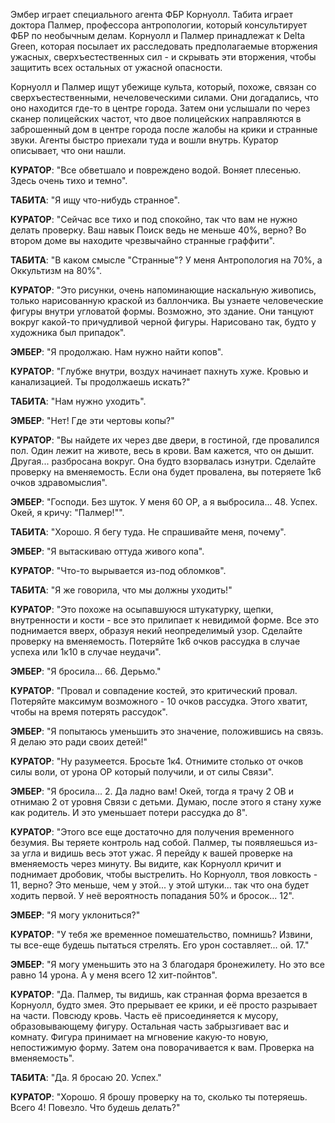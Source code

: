 
Эмбер играет специального агента ФБР Корнуолл. Табита играет доктора Палмер, профессора антропологии, который консультирует ФБР по необычным делам. Корнуолл и Палмер принадлежат к Delta Green, которая посылает их расследовать предполагаемые вторжения ужасных, сверхъестественных сил - и скрывать эти вторжения, чтобы защитить всех остальных от ужасной опасности.

Корнуолл и Палмер ищут убежище культа, который, похоже, связан со сверхъестественными, нечеловеческими силами. Они догадались, что оно находится где-то в центре города. Затем они услышали по через сканер полицейских частот, что двое полицейских направляются в заброшенный дом в центре города после жалобы на крики и странные звуки. Агенты быстро приехали туда и вошли внутрь. Куратор описывает, что они нашли.

**КУРАТОР**: "Все обветшало и повреждено водой. Воняет плесенью. Здесь очень тихо и темно".

**ТАБИТА**: "Я ищу что-нибудь странное".

**КУРАТОР**: "Сейчас все тихо и под спокойно, так что вам не нужно делать проверку. Ваш навык Поиск ведь не меньше 40%, верно? Во втором доме вы находите чрезвычайно странные граффити".

**ТАБИТА**: "В каком смысле "Странные"? У меня Антропология на 70%, а Оккультизм на 80%".

**КУРАТОР**: "Это рисунки, очень напоминающие наскальную живопись, только нарисованную краской из баллончика. Вы узнаете человеческие фигуры внутри угловатой формы. Возможно, это здание. Они танцуют вокруг какой-то причудливой черной фигуры. Нарисовано так, будто у художника был припадок".

**ЭМБЕР**: "Я продолжаю. Нам нужно найти копов".

**КУРАТОР**: "Глубже внутри, воздух начинает пахнуть хуже. Кровью и канализацией. Ты продолжаешь искать?"

**ТАБИТА**: "Нам нужно уходить".

**ЭМБЕР**: "Нет! Где эти чертовы копы?"

**КУРАТОР**: "Вы найдете их через две двери, в гостиной, где провалился пол. Один лежит на животе, весь в крови. Вам кажется, что он дышит. Другая... разбросана вокруг. Она будто взорвалась изнутри. Сделайте проверку на вменяемость. Если она будет провалена, вы потеряете 1к6 очков здравомыслия".

**ЭМБЕР**: "Господи. Без шуток. У меня 60 ОР, а я выбросила... 48. Успех. Окей, я кричу: "Палмер!"".

**ТАБИТА**: "Хорошо. Я бегу туда. Не спрашивайте меня, почему".

**ЭМБЕР**: "Я вытаскиваю оттуда живого копа".

**КУРАТОР**: "Что-то вырывается из-под обломков".

**ТАБИТА**: "Я же говорила, что мы должны уходить!"

**КУРАТОР**: "Это похоже на осыпавшуюся штукатурку, щепки, 
внутренности и кости - все это прилипает к невидимой форме. Все это 
поднимается вверх, образуя некий неопределимый узор. Сделайте 
проверку на вменяемость. Потеряйте 1к6 очков рассудка в случае успеха или 1к10 в случае неудачи".

**ЭМБЕР**: "Я бросила... 66. Дерьмо."

**КУРАТОР**: "Провал и совпадение костей, это 
критический провал. Потеряйте максимум возможного - 10 очков рассудка. Этого хватит, чтобы на время потерять рассудок".

**ЭМБЕР**: "Я попытаюсь уменьшить это значение, положившись на связь. Я делаю это ради своих детей!"

**КУРАТОР**: "Ну разумеется. Бросьте 1к4. Отнимите столько 
от очков силы воли, от урона ОР который получили, и от силы Связи".

**ЭМБЕР**: "Я бросила... 2. Да ладно вам! Окей, тогда я трачу 2 
ОВ и отнимаю 2 от уровня Связи с детьми. Думаю, после этого я стану хуже как родитель. И это уменьшает потери рассудка до 8".

**КУРАТОР**: "Этого все еще достаточно для получения временного безумия. Вы теряете контроль над собой. Палмер, ты появляешься из-за угла и видишь весь этот ужас. Я перейду к вашей проверке на вменяемость через минуту. Вы видите, как Корнуолл кричит и поднимает дробовик, чтобы выстрелить. Но Корнуолл, твоя ловкость - 11, верно? Это меньше, чем у этой...
у этой штуки... так что она будет ходить первой. У неё вероятность попадания 50% и бросок... 12".

**ЭМБЕР**: "Я могу уклониться?"

**КУРАТОР**: "У тебя же временное помешательство, помнишь? Извини, ты все-еще будешь пытаться стрелять. Его урон составляет... ой. 17."

**ЭМБЕР**: "Я могу уменьшить это на 3 благодаря бронежилету. Но это все равно 14 урона. А у меня всего 12 хит-пойнтов".

**КУРАТОР**: "Да. Палмер, ты видишь, как странная форма врезается в Корнуолл, будто змея. Это прерывает ее крики, и её просто разрывает на части. Повсюду кровь. Часть её присоединяется к мусору, образовывающему фигуру. Остальная часть забрызгивает вас и комнату. Фигура принимает 
на мгновение какую-то новую, непостижимую форму. Затем она поворачивается к вам. Проверка на вменяемость".

**ТАБИТА**: "Да. Я бросаю 20. Успех."

**КУРАТОР**: "Хорошо. Я брошу проверку на то, сколько ты потеряешь. Всего 4! Повезло. Что будешь делать?"